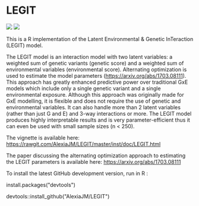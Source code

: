 # LEGIT

[![](http://cranlogs.r-pkg.org/badges/LEGIT)](http://cran.rstudio.com/web/packages/LEGIT/index.html)
[![](http://cranlogs.r-pkg.org/badges/grand-total/LEGIT)](http://cran.rstudio.com/web/packages/LEGIT/index.html)

This is a R implementation of the Latent Environmental &amp; Genetic InTeraction (LEGIT) model. 

The LEGIT model is an interaction model with two latent variables: a weighted sum of genetic variants (genetic score) and a weighted sum of environmental variables (environmental score). Alternating optimization is used to estimate the model parameters (https://arxiv.org/abs/1703.08111). This approach has greatly enhanced predictive power over traditional GxE models which include only a single genetic variant and a single environmental exposure. Although this approach was originally made for GxE modelling, it is flexible and does not require the use of genetic and environmental variables. It can also handle more than 2 latent variables (rather than just G and E) and 3-way interactions or more. The LEGIT model produces highly interpretable results and is very parameter-efficient thus it can even be used with small sample sizes (n < 250).

The vignette is available here: https://rawgit.com/AlexiaJM/LEGIT/master/inst/doc/LEGIT.html

The paper discussing the alternating optimization approach to estimating the LEGIT parameters is available here: https://arxiv.org/abs/1703.08111

To install the latest GitHub development version, run in R :

install.packages("devtools")

devtools::install_github("AlexiaJM/LEGIT")
